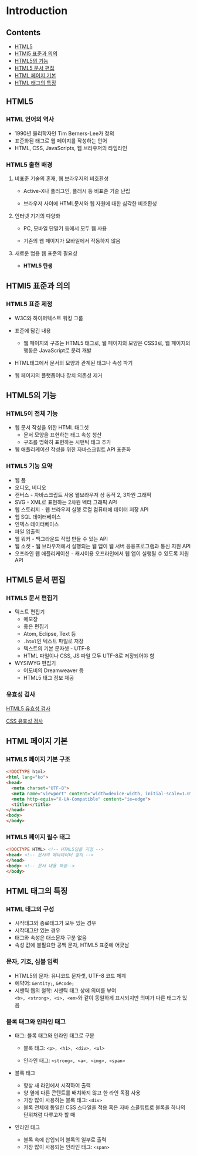 Introduction
===

Contents
---

-	[HTML5](#html5)
-	[HTMl5 표준과 의의](#html5-표준과-의의)
-	[HTML5의 기능](#html5의-기능)
-	[HTML5 문서 편집](#html5-문서-편집)
-	[HTML 페이지 기본](#html-페이지-기본)
-	[HTML 태그의 특징](#html-태그의-특징)

HTML5
---

### HTML 언어의 역사

-	1990년 물리학자인 Tim Berners-Lee가 정의
-	표준화된 태그로 웹 페이지를 작성하는 언어
-	HTML, CSS, JavaScripts, 웹 브라우저의 타임라인

### HTML5 출현 배경

1.	비표준 기술의 혼재, 웹 브라우저의 비호환성

	-	Active-X나 플러그인, 플래시 등 비표준 기술 난립

	-	브라우저 사이에 HTML문서와 웹 자원에 대한 심각한 비호환성

2.	인터넷 기기의 다양화

	-	PC, 모바일 단말기 등에서 모두 웹 사용

	-	기존의 웹 페이지가 모바일에서 작동하지 않음

3.	새로운 범용 웹 표준의 필요성

	-	<strong>HTML5 탄생</strong>

HTMl5 표준과 의의
---

### HTML5 표준 제정

-	W3C와 하이퍼텍스트 워킹 그룹
-	표준에 담긴 내용

	-	웹 페이지의 구조는 HTML5 태그로, 웹 페이지의 모양은 CSS3로, 웹 페이지의 행동은 JavaScript로 분리 개발

-	HTML태그에서 문서의 모양과 관계된 태그나 속성 파기

-	웹 페이지의 플랫폼이나 장치 의존성 제거

HTML5의 기능
---

### HTML5이 전체 기능

-	웹 문서 작성을 위한 HTML 태그셋
	-	문서 모양을 표현하는 태그 속성 청산
	-	구조를 명확히 표현하는 시맨틱 태그 추가
-	웹 애플리케이션 작성을 위한 자바스크립트 API 표준화

### HTML5 기능 요약

-	웹 폼
-	오디오, 비디오
-	캔버스 - 자바스크립트 사용 웹브라우저 상 동적 2, 3차원 그래픽
-	SVG - XML로 표현하는 2차원 벡터 그래픽 API
-	웹 스토리지 - 웹 브라우저 실행 로컬 컴퓨터에 데이터 저장 API
-	웹 SQL 데이터베이스
-	인덱스 데이터베이스
-	파일 입출력
-	웹 워커 - 백그라운드 작업 만들 수 있는 API
-	웹 소켓 - 웹 브라우저에서 실행되는 웹 앱이 웹 서버 응용프로그램과 통신 지원 API
-	오프라인 웹 애플리케이션 - 캐시이용 오프라인에서 웹 앱이 실행될 수 있도록 지원 API

HTML5 문서 편집
---

### HTML5 문서 편집기

-	텍스트 편집기
	-	메모장
	-	좋은 편집기
	-	Atom, Eclipse, Text 등
	-	`.html`인 텍스트 파일로 저장
	-	텍스트의 기본 문자셋 - UTF-8
	-	HTML 파일이나 CSS, JS 파일 모두 UTF-8로 저장되어야 함
-	WYSIWYG 편집기
	-	어도비의 Dreamweaver 등
	-	HTML5 태그 정보 제공

### 유효성 검사

[HTML5 유효성 검사](https://html5.validator.nu)

[CSS 유효성 검사](http://www.css-validator.org/)

HTML 페이지 기본
---

### HTML5 페이지 기본 구조

```html
<!DOCTYPE html>
<html lang="ko">
<head>
  <meta charset="UTF-8">
  <meta name="viewport" content="width=device-width, initial-scale=1.0">
  <meta http-equiv="X-UA-Compatible" content="ie=edge">
  <title></title>
</head>
<body>
</body>
```

### HTML5 페이지 필수 태그

```html
<!DOCTYPE HTML> <!-- HTML5임을 지정 -->
<head> <!-- 문서의 메타데이터 정의 -->
</head>
<body> <!-- 문서 내용 작성-->
</body>
```

HTML 태그의 특징
---

### HTML 태그의 구성

-	시작태그와 종료태그가 모두 있는 경우
-	시작태그만 있는 경우
-	태그와 속성은 대소문자 구분 없음
-	속성 값에 불필요한 공백 문자, HTML5 표준에 어긋남

### 문자, 기호, 심볼 입력

-	HTML5의 문자: 유니코드 문자셋, UTF-8 코드 체계
-	예약어: `&entity;`, `&#code;`
-	시맨틱 웹의 철학: 시맨틱 태그 상에 의미를 부여<br> `<b>, <strong>, <i>, <em>`와 같이 동일하게 표시되지만 의미가 다른 태그가 있음

### 블록 태그와 인라인 태그

-	태그: 블록 태그와 인라인 태그로 구분

	-	블록 태그: `<p>, <h1>, <div>, <ul>`

	-	인라인 태그: `<strong>, <a>, <img>, <span>`

-	블록 태그

	-	항상 새 라인에서 시작하여 출력
	-	양 옆에 다른 콘텐트를 배치하지 않고 한 라인 독점 사용
	-	가장 많이 사용하는 블록 태그: `<div>`
	-	블록 전체에 동일한 CSS 스타일을 적용 혹은 자바 스클립트로 블록을 하나의 단위처럼 다루고자 할 때

-	인라인 태그

	-	블록 속에 삽입되어 블록의 일부로 출력
	-	가장 많이 사용되는 인라인 태그: `<span>`
